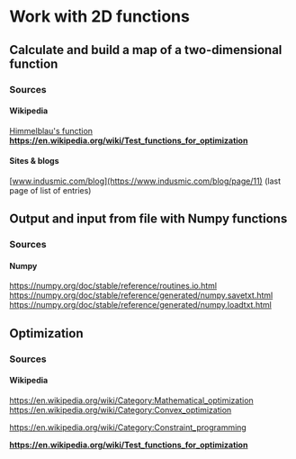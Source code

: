 # Work with 2D functions

## Calculate and build a map of a two-dimensional function

### Sources
#### Wikipedia       
[Himmelblau's function](https://en.wikipedia.org/wiki/Himmelblau%27s_function)        
**https://en.wikipedia.org/wiki/Test_functions_for_optimization**                   

#### Sites & blogs                
[www.indusmic.com/blog](https://www.indusmic.com/blog/page/11) (last page of list of entries)              

## Output and input from file with Numpy functions                     
### Sources
#### Numpy
https://numpy.org/doc/stable/reference/routines.io.html                  
https://numpy.org/doc/stable/reference/generated/numpy.savetxt.html               
https://numpy.org/doc/stable/reference/generated/numpy.loadtxt.html                      

## Optimization               
### Sources
#### Wikipedia       
https://en.wikipedia.org/wiki/Category:Mathematical_optimization                         
https://en.wikipedia.org/wiki/Category:Convex_optimization                 

https://en.wikipedia.org/wiki/Category:Constraint_programming                   

**https://en.wikipedia.org/wiki/Test_functions_for_optimization**                   

